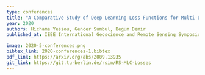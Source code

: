 ```yaml
---
type: conferences
title: "A Comparative Study of Deep Learning Loss Functions for Multi-Label Remote Sensing Image Classification"
year: 2020
authors: Hichame Yessou, Gencer Sumbul, Begüm Demir
published_at: IEEE International Geoscience and Remote Sensing Symposium, Waikoloa, HI, USA, pp. 1349-1352, 2020

image: 2020-5-conferences.png
bibtex_link: 2020-conferences-1.bibtex
pdf_link: https://arxiv.org/abs/2009.13935
git_link: https://git.tu-berlin.de/rsim/RS-MLC-Losses
---
```

